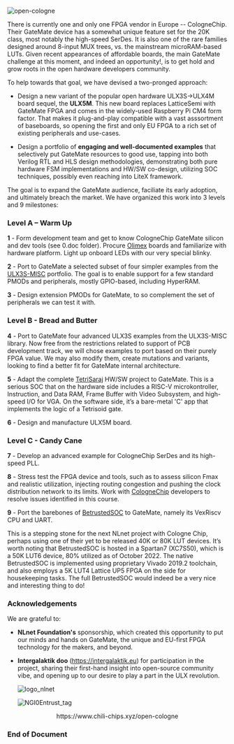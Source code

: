 ![open-cologne](https://github.com/chili-chips-ba/openCologne/assets/67533663/917a1eb9-7c9f-43a9-a9bc-72b73aaac05b)
 
There is currently one and only one FPGA vendor in Europe -- CologneChip. Their GateMate device has a somewhat unique feature set for the 20K class, most notably the high-speed SerDes. It is also one of the rare families designed around 8-input MUX trees, vs. the mainstream microRAM-based LUTs. Given recent appearances of affordable boards, the main GateMate challenge at this moment, and indeed an opportunity!, is to get hold and grow roots in the open hardware developers community. 

To help towards that goal, we have devised a two-pronged approach:

 - Design a new variant of the popular open hardware ULX3S->ULX4M board sequel, the <b>ULX5M</b>. This new board replaces LatticeSemi with GateMate FPGA and comes in the widely-used Raspberry Pi CM4 form factor. That makes it plug-and-play compatible with a vast asssortment of baseboards, so opening the first and only EU FPGA to a rich set of existing peripherals and use-cases.

 - Design a portfolio of <b>engaging and well-documented examples</b> that selectively put GateMate resources to good use, tapping into both Verilog RTL and HLS design methodologies, demonstrating both pure hardware FSM implementations and HW/SW co-design, utilizing SOC techniques, possibly even reaching into LiteX framework.

The goal is to expand the GateMate audience, faciliate its early adoption, and ultimately breach the market. We have organized this work into 3 levels and 9 milestones:

<h3>Level A – Warm Up</h3>

<b>1</b> - Form development team and get to know CologneChip GateMate silicon and dev tools (see 0.doc folder). Procure <a href="https://www.olimex.com/Products/FPGA/GateMate/GateMateA1-EVB/open-source-hardware">Olimex</a> boards and familiarize with hardware platform. Light up onboard LEDs with our very special blinky.

<b>2</b> - Port to GateMate a selected subset of four simpler examples from the <a href="https://github.com/emard/ulx3s-misc/tree/master/examples">ULX3S-MISC</a> portfolio. The goal is to enable support for a few standard PMODs and peripherals, mostly GPIO-based, including HyperRAM.

<b>3</b> - Design extension PMODs for GateMate, to so complement the set of peripherals we can test it with.

<h3>Level B - Bread and Butter</h3>

<b>4</b> - Port to GateMate four advanced ULX3S examples from the ULX3S-MISC library. Now free from the restrictions related to support of PCB development track, we will chose examples to port based on their purely FPGA value. We may also modify them, create mutations and variants, looking to find a better fit for GateMate internal architecture.

<b>5</b> - Adapt the complete <a href="https://github.com/chili-chips-ba/openXC7-TetriSaraj">TetriSaraj</a> HW/SW project to GateMate. This is a serious SOC that on the hardware side includes a RISC-V microkontroller, Instruction, and Data RAM, Frame Buffer with Video Subsystem, and high-speed I/O for VGA. On the software side, it’s a bare-metal 'C' app that implements the logic of a Tetrisoid gate.

<b>6</b> - Design and manufacture ULX5M board.

<h3>Level C - Candy Cane</h3>

<b>7</b> - Develop an advanced example for CologneChip SerDes and its high-speed PLL.

<b>8</b> - Stress test the FPGA device and tools, such as to assess silicon Fmax and realistic utilization, injecting routing congestion and pushing the clock distribution network to its limits. Work with 
<a href="https://www.colognechip.com/programmable-logic/gatemate">CologneChip</a> developers to resolve issues identified in this course. 

<b>9</b> - Port the barebones of <a href="https://github.com/betrusted-io/betrusted-soc">BetrustedSOC</a> to GateMate, namely its VexRiscv CPU and UART.

This is a stepping stone for the next NLnet project with Cologne Chip, perhaps using one of their yet to be released 40K or 80K LUT devices. It’s worth noting that BetrustedSOC is hosted in a Spartan7 (XC7S50), which is a 50K LUT6 device, 80% utilized as of October 2022. The native BetrustedSOC is implemented using proprietary Vivado 2019.2 toolchain, and also employs a 5K LUT4 Lattice UP5 FPGA on the side for housekeeping tasks. The full BetrustedSOC would indeed be a very nice and interesting thing to do!


**<h3> Acknowledgements </h3>**
We are grateful to:
  - <b>NLnet Foundation's</b> sponsorship, which created this opportunity to put our minds and hands on GateMate, the unique and EU-first FPGA technology for the makers, and beyond.

  - <b>Intergalaktik doo</b> (https://intergalaktik.eu) for participation in the project, sharing their first-hand insight into open-source community vibe, and opening up to our desire to play a part in the ULX revolution.
  
    ![logo_nlnet](https://github.com/chili-chips-ba/openeye/assets/67533663/18e7db5c-8c52-406b-a58e-8860caa327c2)

    ![NGI0Entrust_tag](https://github.com/chili-chips-ba/openeye/assets/67533663/19e919e3-6888-43e8-88b3-0a2ff447a80b) 

<p align="center"> https://www.chili-chips.xyz/open-cologne

**<h3>  End of Document </h3>** 
